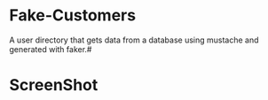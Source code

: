 # Fake-Customers
A user directory that gets data from a database using mustache and generated with faker.#

# ScreenShot
